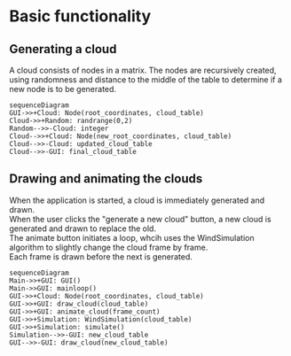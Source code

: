 # Basic functionality
## Generating a cloud
A cloud consists of nodes in a matrix. The nodes are recursively created, using randomness and distance to the middle of the table to determine if a new node is to be generated. 
```mermaid
sequenceDiagram
GUI->>+Cloud: Node(root_coordinates, cloud_table)
Cloud->>+Random: randrange(0,2)
Random-->>-Cloud: integer
Cloud-->>+Cloud: Node(new_root_coordinates, cloud_table)
Cloud-->>-Cloud: updated_cloud_table
Cloud-->>-GUI: final_cloud_table
```
## Drawing and animating the clouds
When the application is started, a cloud is immediately generated and drawn.  
When the user clicks the "generate a new cloud" button, a new cloud is generated and drawn to replace the old.  
The animate button initiates a loop, whcih uses the WindSimulation algorithm to slightly change the cloud frame by frame.  
Each frame is drawn before the next is generated.  
```mermaid
sequenceDiagram
Main->>+GUI: GUI()
Main->>GUI: mainloop()
GUI->>+Cloud: Node(root_coordinates, cloud_table)
GUI->>+GUI: draw_cloud(cloud_table)
GUI->>+GUI: animate_cloud(frame_count)
GUI->>+Simulation: WindSimulation(cloud_table)
GUI->>+Simulation: simulate()
Simulation-->>-GUI: new_cloud_table
GUI-->>-GUI: draw_cloud(new_cloud_table)
```
